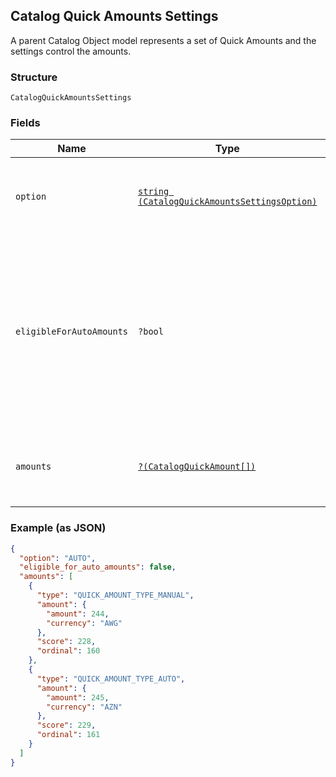 ## Catalog Quick Amounts Settings

A parent Catalog Object model represents a set of Quick Amounts and the settings control the amounts.

### Structure

`CatalogQuickAmountsSettings`

### Fields

| Name | Type | Tags | Description | Getter | Setter |
|  --- | --- | --- | --- | --- | --- |
| `option` | [`string (CatalogQuickAmountsSettingsOption)`](/doc/models/catalog-quick-amounts-settings-option.md) |  | Determines a seller's option on Quick Amounts feature. | getOption(): string | setOption(string option): void |
| `eligibleForAutoAmounts` | `?bool` | Optional | Represents location's eligibility for auto amounts<br>The boolean should be consistent with whether there are AUTO amounts in the `amounts`. | getEligibleForAutoAmounts(): ?bool | setEligibleForAutoAmounts(?bool eligibleForAutoAmounts): void |
| `amounts` | [`?(CatalogQuickAmount[])`](/doc/models/catalog-quick-amount.md) | Optional | Represents a set of Quick Amounts at this location. | getAmounts(): ?array | setAmounts(?array amounts): void |

### Example (as JSON)

```json
{
  "option": "AUTO",
  "eligible_for_auto_amounts": false,
  "amounts": [
    {
      "type": "QUICK_AMOUNT_TYPE_MANUAL",
      "amount": {
        "amount": 244,
        "currency": "AWG"
      },
      "score": 228,
      "ordinal": 160
    },
    {
      "type": "QUICK_AMOUNT_TYPE_AUTO",
      "amount": {
        "amount": 245,
        "currency": "AZN"
      },
      "score": 229,
      "ordinal": 161
    }
  ]
}
```

